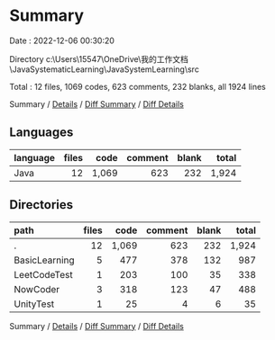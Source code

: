 # Summary

Date : 2022-12-06 00:30:20

Directory c:\\Users\\15547\\OneDrive\\我的工作文档\\JavaSystematicLearning\\JavaSystemLearning\\src

Total : 12 files,  1069 codes, 623 comments, 232 blanks, all 1924 lines

Summary / [Details](details.md) / [Diff Summary](diff.md) / [Diff Details](diff-details.md)

## Languages
| language | files | code | comment | blank | total |
| :--- | ---: | ---: | ---: | ---: | ---: |
| Java | 12 | 1,069 | 623 | 232 | 1,924 |

## Directories
| path | files | code | comment | blank | total |
| :--- | ---: | ---: | ---: | ---: | ---: |
| . | 12 | 1,069 | 623 | 232 | 1,924 |
| BasicLearning | 5 | 477 | 378 | 132 | 987 |
| LeetCodeTest | 1 | 203 | 100 | 35 | 338 |
| NowCoder | 3 | 318 | 123 | 47 | 488 |
| UnityTest | 1 | 25 | 4 | 6 | 35 |

Summary / [Details](details.md) / [Diff Summary](diff.md) / [Diff Details](diff-details.md)